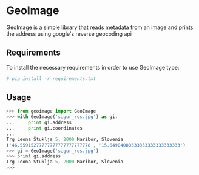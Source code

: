 GeoImage
========

GeoImage is a simple library that reads metadata from an image and prints the address using google's reverse geocoding api

## Requirements

To install the necessary requirements in order to use GeoImage type:
```bash
# pip install -r requirements.txt
```

## Usage

```python
>>> from geoimage import GeoImage
>>> with GeoImage('sigur_ros.jpg') as gi:
...     print gi.address
...     print gi.coordinates
... 
Trg Leona Štuklja 5, 2000 Maribor, Slovenia
('46.55915277777777777777777778', '15.64904083333333333333333333')
>>> gi = GeoImage('sigur_ros.jpg')
>>> print gi.address
Trg Leona Štuklja 5, 2000 Maribor, Slovenia
>>> 
```



